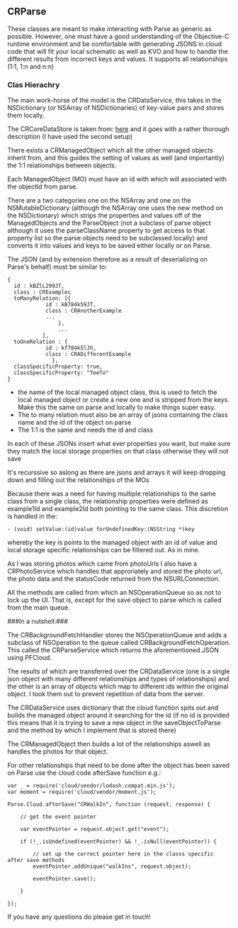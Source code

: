 
## CRParse ##

These classes are meant to make interacting with Parse as generic as possible. However, one must have a good understanding of the Objective-C runtime environment and be comfortable with generating JSONS in cloud code that will fit your local schematic as well as KVO and how to handle the different results from incorrect keys and values. It supports all relationships (1:1, 1:n and n:n)

### Clas Hierachry ###

The main work-horse of the model is the CRDataService, this takes in the NSDictionary (or NSArray of NSDictionaries) of key-value pairs and stores them locally.

The CRCoreDataStore is taken from: [here](http://robots.thoughtbot.com/core-data) and it goes with a rather thorough description (I have used the second setup)

There exists a CRManagedObject which all the other managed objects inherit from, and this guides the setting of values as well (and importantly) the 1:1 relationships between objects.

Each ManagedObject (MO) must have an id with which will associated with the objectId from parse.

There are a two categories one on the NSArray and one on the NSMutableDictionary (although the NSArray one uses the new method on the NSDictionary) which strips the properties and values off of the ManagedObjects and the ParseObject (not a subclass of parse object although it uses the parseClassName property to get access to that property list so the parse objects need to be subclassed locally) and converts it into values and keys to be saved either locally or on Parse.

The JSON (and by extension therefore as a result of deserializing on Parse's behalf) must be similar to:

    {
  	  id : kBZlL299JT,
  	  class : CRExamplec
  	  toManyRelation: [{
            	id : kB784k59JT,
  		        class : CRAnotherExample
                ...
                    },
                    ...
               ],
  	  toOneRelation : {
            	id : kf784k5lJh,
  		        class : CRADifferentExample
                  },
	  classSpecificProperty: true,
	  classSpecificProperty: "TeeTo"
	}

* the name of the local managed object class, this is used to fetch the local managed object or create a new one and is stripped from the keys. Make this the same on parse and locally to make things super easy.
* The to many relation must also be an array of jsons containing the class name and the id of the object on parse
* The 1:1 is the same and needs the id and class

In each of these JSONs insert what ever properties you want, but make sure they match the local storage properties on that class otherwise they will not save

It's recurssive so aslong as there are jsons and arrays it will keep dropping down and filling out the relationships of the MOs

Because there was a need for having multiple relationships to the same class from a single class, the relationship properties were defined as example1Id and example2Id both pointing to the same class. This discretion is handled in the:

    - (void) setValue:(id)value forUndefinedKey:(NSString *)key

whereby the key is points to the managed object with an id of value and local storage specific relationships can be filtered out. As in mine. 

As I was storing photos which came from photoUrls I also have a CRPhotoService which handles that approriately and stored the photo url, the photo data and the statusCode returned from the NSURLConnection.

All the methods are called from which an NSOperationQueue so as not to lock up the UI. That is, except for the save object to parse which is called from the main queue. 

###In a nutshell:###

The CRBackgroundFetchHandler stores the NSOperationQueue and adds a subclass of NSOperation to the queue called CRBackgroundFetchOperation. This called the CRParseService which returns the aforementioned JSON using PFCloud. 
		
The results of which are transferred over the CRDataService (one is a single json object with many different relationships and types of relationships) and the other is an array of objects which map to different ids within the original object. I took them out to prevent repetition of data from the server.
		
The CRDataService uses dictionary that the cloud function spits out and builds the managed object around it searching for the id (if no id is provided this means that it is trying to save a new object in the saveObjectToParse and the method by which I implement that is stored there)
		
The CRManagedObject then builds a lot of the relationships aswell as handles the photos for that object.
		
For other relationships that need to be done after the object has been saved on Parse use the cloud code afterSave function e.g.:


    var _ = require('cloud/vendor/lodash.compat.min.js');
    var moment = require('cloud/vendor/moment.js');

    Parse.Cloud.afterSave("CRWalkIn", function (request, response) {

		// get the event pointer
		
		var eventPointer = request.object.get("event");
	
		if (!_.isUndefined(eventPointer) && !_.isNull(eventPointer)) {
	
			// set up the correct pointer here in the classs specific after save methods
			eventPointer.addUnique("walkIns", request.object);
	 
			eventPointer.save();
	
		}

    });
		
If you have any questions do please get in touch!
